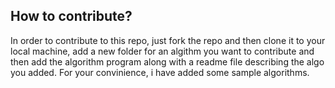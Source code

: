## How to contribute?
In order to contribute to this repo, just fork the repo and then clone it to your local machine, add a new folder for an algithm you want to contribute and then add the algorithm program along with a readme file describing the algo you added. For your convinience, i have added some sample algorithms.
